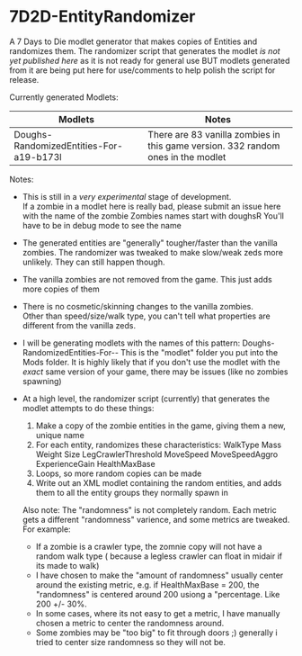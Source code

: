 # 7D2D-EntityRandomizer
A 7 Days to Die modlet generator that makes copies of Entities and randomizes them.
The randomizer script that generates the modlet *is not yet published here* as it is not ready for general use BUT
modlets generated from it are being put here for use/comments to help polish the script for release.

Currently generated Modlets:
  
| Modlets  | Notes |
| ------------- | ------------- |
| Doughs-RandomizedEntities-For-a19-b173l  | There are 83 vanilla zombies in this game version. 332 random ones in the modlet |

Notes:
- This is still in a *very experimental* stage of development.  
  If a zombie in a modlet here is really bad, please submit an issue here with the name of the zombie
  Zombies names start with doughsR<number>
  You'll have to be in debug mode to see the name
- The generated entities are "generally" tougher/faster than the vanilla zombies. 
  The randomizer was tweaked to make slow/weak zeds more unlikely. They can still happen though.
- The vanilla zombies are not removed from the game.  This just adds more copies of them
- There is no cosmetic/skinning changes to the vanilla zombies.  
  Other than speed/size/walk type, you can't tell what properties are different from the vanilla zeds.
- I will be generating modlets with the names of this pattern: Doughs-RandomizedEntities-For-<major version>-<build version>
  This is the "modlet" folder you put into the Mods folder.
  It is highly likely that if you don't use the modlet with the *exact* same version of your game, there may be issues (like no zombies spawning)
  
- At a high level, the randomizer script (currently) that generates the modlet attempts to do these things:
  1. Make a copy of the zombie entities in the game, giving them a new, unique name
  2. For each entity, randomizes these characteristics:
    WalkType
    Mass
    Weight
    Size
    LegCrawlerThreshold
    MoveSpeed
    MoveSpeedAggro
    ExperienceGain
    HealthMaxBase
  3. Loops, so more random copies can be made
  4. Write out an XML modlet containing the random entities, and adds them to all the entity groups they normally spawn in
  
  Also note: 
  The "randomness" is not completely random.  Each metric gets a different "randomness" varience, and some metrics are tweaked.
  For example:
  - If a zombie is a crawler type, the zomnie copy will not have a random walk type ( because a legless crawler can float in midair if its made to walk)
  - I have chosen to make the "amount of randomness" usually center around the existing metric, e.g. if HealthMaxBase = 200, the "randomness" is centered around 200 usiong a "percentage. Like 200 +/- 30%.
  - In some cases, where its not easy to get a metric, I have manually chosen a metric to center the randomness around.
  - Some zombies may be "too big" to fit through doors ;)  generally i tried to center size randomness so they will not be.
